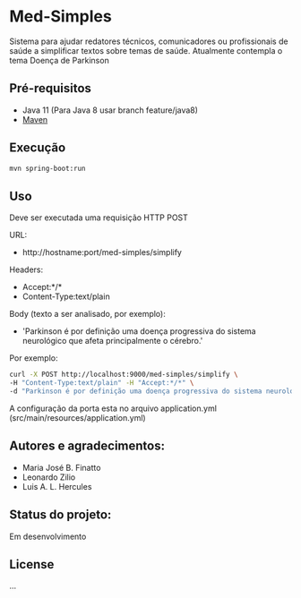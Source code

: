 # Med-Simples

Sistema para ajudar redatores técnicos, comunicadores ou profissionais de saúde a simplificar textos sobre temas de saúde. Atualmente contempla o tema Doença de Parkinson

## Pré-requisitos
- Java 11 (Para Java 8 usar branch feature/java8) 
- [Maven](https://maven.apache.org/)

## Execução
```bash
mvn spring-boot:run
```

## Uso
Deve ser executada uma requisição HTTP POST

URL:
- http://hostname:port/med-simples/simplify

Headers:
- Accept:\*/\*
- Content-Type:text/plain

Body (texto a ser analisado, por exemplo):
- 'Parkinson é por definição uma doença progressiva do sistema neurológico que afeta principalmente o cérebro.'

Por exemplo:

```bash
curl -X POST http://localhost:9000/med-simples/simplify \
-H "Content-Type:text/plain" -H "Accept:*/*" \
-d "Parkinson é por definição uma doença progressiva do sistema neurológico que afeta principalmente o cérebro."
```

A configuração da porta esta no arquivo application.yml (src/main/resources/application.yml)

## Autores e agradecimentos:
- Maria José B. Finatto
- Leonardo Zilio
- Luis A. L. Hercules

## Status do projeto:
Em desenvolvimento

## License
...